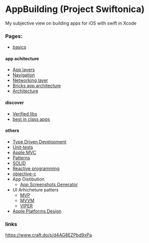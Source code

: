 # AppBuilding (Project Swiftonica)

My subjective view on building apps for iOS with swift in Xcode

### Pages: 
 - [basics](basics.md)
 
 #### app achitecture 
 - [App layers](layers.md)
 - [Navigation](navigation.md)
 - [Networking layer](networking-layer.md)
 - [Bricks app architecture](bricks.md) 
 - [Architecture](architecture.md)
 
 #### discover
 - [Verified libs](verified-libs.md)
 - [best in class apps](best-in-class-apps.md)
 
 #### others 
 - [Type Driven Development](type-driven-development.md)
 - [Unit-tests](unit-tests.md)
 - [Apple MVC](layer.md)
 - [Patterns](patterns.md)
 - [SOLID](solid.md)
 - [Reactive programming](reactive-programming.md)
 - [objective-c](objective-c.md)
 - App Distibution
   - [App Screenshots Generator](https://mockuphone.com/device/apple-iphone13promax-sierrablue)
 - UI Arhicheture patters
   - [MVP](layer.md)
   - [MVVM](mvvm.md)
   - [VIPER](VIPER.md)
 - [Apple Platforms Design](https://developer.apple.com/design/resources/#ios-apps) 

### links 
https://www.craft.do/s/d4AG8EZPbd9xPa
